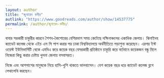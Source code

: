 ```yaml
---
layout: author
title: "জুনায়েদ কবীর"
autlink: "https://www.goodreads.com/author/show/14537775"
permalink: /author/জুনায়েদ-কবীর/
---
```

বাবার সরকারী চাকুরীর কারনে শৈশব-কৈশোরের বেশিরভাগ সময় কেটেছে দক্ষিনাঞ্চলের একাধিক জেলায়। ঝিনাইদহ ক্যাডেট কলেজ থেকে এইচ এস সি পাশ করার পর ঢাকা বিশ্ববিদ্যালয়ে অর্থনীতিতে পড়াশুনা করেছেন। এরপর ইস্ট ওয়েস্ট ইউনিভার্সিটি থেকে এমবিএ করে কয়েক বছর বেসরকারী প্রতিষ্ঠানে চাকুরি করে বর্তমানে কয়েকজন বন্ধু মিলে নিজেরা কিছু করার চেষ্টায় খুলনা জেলায় বসবাসরত।

নিজে এবং আশপাশের মানুষকে নিয়ে হাসি-খুশি থাকতে ভালবাসেন। বেশ কয়েক বছর ধরে ক্যাডেট কলেজ ব্লগে লেখালেখি করছেন।